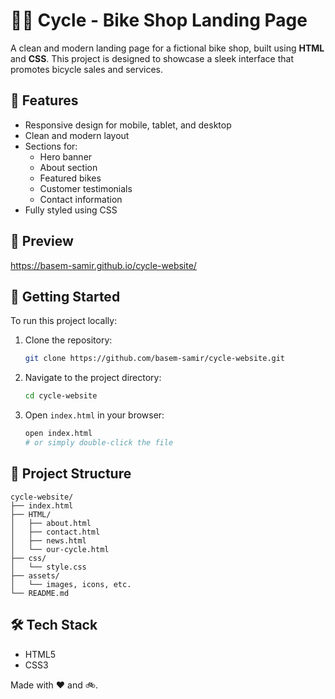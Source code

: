 # 🚴‍♂️ Cycle - Bike Shop Landing Page

A clean and modern landing page for a fictional bike shop, built using **HTML** and **CSS**. This project is designed to showcase a sleek interface that promotes bicycle sales and services.

## 🌟 Features

- Responsive design for mobile, tablet, and desktop
- Clean and modern layout
- Sections for:
  - Hero banner
  - About section
  - Featured bikes
  - Customer testimonials
  - Contact information
- Fully styled using CSS

## 📸 Preview

https://basem-samir.github.io/cycle-website/

## 🚀 Getting Started

To run this project locally:

1. Clone the repository:
   ```bash
   git clone https://github.com/basem-samir/cycle-website.git
   ```
2. Navigate to the project directory:
   ```bash
   cd cycle-website
   ```
3. Open `index.html` in your browser:
   ```bash
   open index.html
   # or simply double-click the file
   ```

## 📁 Project Structure

```
cycle-website/
├── index.html
├── HTML/
│   ├── about.html
│   ├── contact.html
│   ├── news.html
│   └── our-cycle.html
├── css/
│   └── style.css
├── assets/
│   └── images, icons, etc.
└── README.md

```

## 🛠️ Tech Stack

- HTML5
- CSS3

Made with ❤️ and 🚲.
